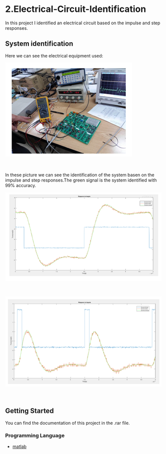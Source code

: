 # 2.Electrical-Circuit-Identification
In this project I identified an electrical circuit based on the impulse and step responses.


## System identification
Here we can see the electrical equipment used:

![alt text](https://github.com/Piciorus-Ovidiu-Mihai/Photos/blob/master/1.PNG)<br/><br/><br/>

In these picture we can see the identification of the system basen on the impulse and step responses.The green signal is the system identified with 99% accuracy. 

![alt text](https://github.com/Piciorus-Ovidiu-Mihai/Photos/blob/master/2.PNG)<br/><br/><br/>

![alt text](https://github.com/Piciorus-Ovidiu-Mihai/Photos/blob/master/3.PNG)<br/><br/><br/>

## Getting Started
You can find the documentation of this project in the .rar file.
  
### Programming Language
* [matlab](https://www.mathworks.com/products/matlab.html)

